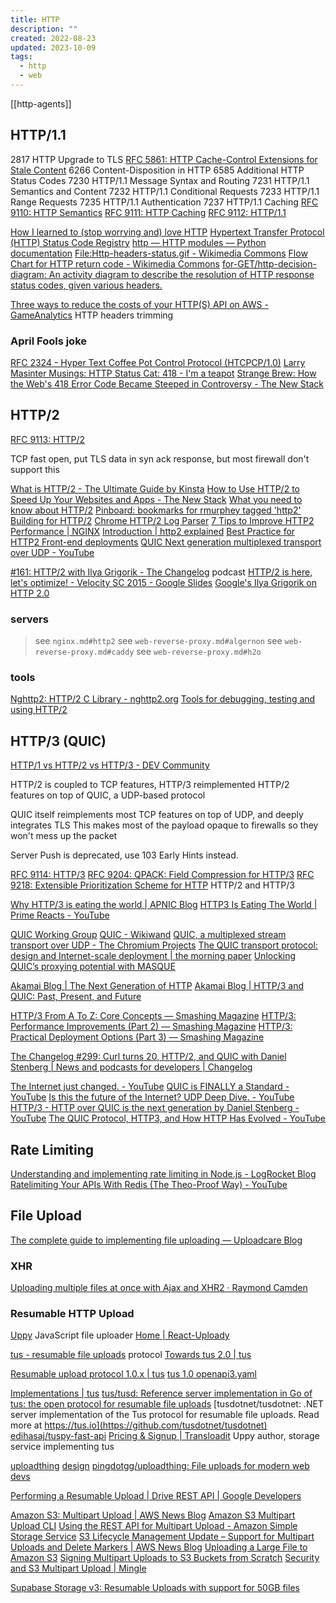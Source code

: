 ```yaml
---
title: HTTP
description: ""
created: 2022-08-23
updated: 2023-10-09
tags:
  - http
  - web
---
```


[[http-agents]]

## HTTP/1.1

2817 HTTP Upgrade to TLS
[RFC 5861: HTTP Cache-Control Extensions for Stale Content](https://www.rfc-editor.org/rfc/rfc5861)
6266 Content-Disposition in HTTP
6585 Additional HTTP Status Codes
7230 HTTP/1.1 Message Syntax and Routing
7231 HTTP/1.1 Semantics and Content
7232 HTTP/1.1 Conditional Requests
7233 HTTP/1.1 Range Requests
7235 HTTP/1.1 Authentication
7237 HTTP/1.1 Caching
[RFC 9110: HTTP Semantics](https://www.rfc-editor.org/rfc/rfc9110)
[RFC 9111: HTTP Caching](https://www.rfc-editor.org/rfc/rfc9111)
[RFC 9112: HTTP/1.1](https://www.rfc-editor.org/rfc/rfc9112)

[How I learned to (stop worrying and) love HTTP](https://codewords.recurse.com/issues/two/how-i-learned-to-stop-worrying-and-love-http)
[Hypertext Transfer Protocol (HTTP) Status Code Registry](https://www.iana.org/assignments/http-status-codes/http-status-codes.xhtml)
[http — HTTP modules — Python documentation](https://docs.python.org/3/library/http.html)
[File:Http-headers-status.gif - Wikimedia Commons](https://commons.wikimedia.org/wiki/File%3aHttp-headers-status.gif)
[Flow Chart for HTTP return code - Wikimedia Commons](https://commons.wikimedia.org/wiki/File%3aHttp-headers-status.gif)
[for-GET/http-decision-diagram: An activity diagram to describe the resolution of HTTP response status codes, given various headers.](https://github.com/for-GET/http-decision-diagram)

[Three ways to reduce the costs of your HTTP(S) API on AWS - GameAnalytics](https://gameanalytics.com/blog/reduce-costs-https-api-aws.html/amp) HTTP headers trimming

### April Fools joke

[RFC 2324 - Hyper Text Coffee Pot Control Protocol (HTCPCP/1.0)](https://tools.ietf.org/html/rfc2324)
[Larry Masinter Musings: HTTP Status Cat: 418 - I'm a teapot](http://masinter.blogspot.hk/2011/12/http-status-cat-418-i-teapot.html)
[Strange Brew: How the Web's 418 Error Code Became Steeped in Controversy - The New Stack](https://thenewstack.io/tempest-teapot-error-compleat-history-418-return-code/)

## HTTP/2

[RFC 9113: HTTP/2](https://www.rfc-editor.org/rfc/rfc9113)

TCP fast open, put TLS data in syn ack response, but most firewall don't support this

[What is HTTP/2 - The Ultimate Guide by Kinsta](https://kinsta.com/learn/what-is-http2/)
[How to Use HTTP/2 to Speed Up Your Websites and Apps - The New Stack](http://thenewstack.io/take-advantage-http2-speed-web-sites-apps/)
[What you need to know about HTTP/2](https://fly.io/articles/http2-for-devs/)
[Pinboard: bookmarks for rmurphey tagged 'http2'](https://pinboard.in/u:rmurphey/t:http2/)
[Building for HTTP/2](http://rmurphey.com/blog/2015/11/25/building-for-http2)
[Chrome HTTP/2 Log Parser](http://rmurphey.com/blog/2015/11/28/chrome-http2-log-parser)
[7 Tips to Improve HTTP2 Performance | NGINX](https://www.nginx.com/blog/7-tips-for-faster-http2-performance/)
[Introduction | http2 explained](https://bagder.gitbooks.io/http2-explained/content/)
[Best Practice for HTTP2 Front-end deployments](http://blog.cloud66.com/best-practice-for-http2-front-end-deployments/)
[QUIC Next generation multiplexed transport over UDP - YouTube](https://www.youtube.com/watch?v=cSNT88_gedw)

[#161: HTTP/2 with Ilya Grigorik - The Changelog](https://changelog.com/161/) podcast
[HTTP/2 is here, let's optimize! - Velocity SC 2015 - Google Slides](https://docs.google.com/presentation/d/1r7QXGYOLCh4fcUq0jDdDwKJWNqWK1o4xMtYpKZCJYjM/present?slide=id.p19)
[Google's Ilya Grigorik on HTTP 2.0](http://www.slideshare.net/heavybit/heavybit-presents-ilya-grigorik-on)

### servers

> see `nginx.md#http2`
> see `web-reverse-proxy.md#algernon`
> see `web-reverse-proxy.md#caddy`
> see `web-reverse-proxy.md#h2o`

### tools

[Nghttp2: HTTP/2 C Library - nghttp2.org](https://nghttp2.org/)
[Tools for debugging, testing and using HTTP/2](https://blog.cloudflare.com/tools-for-debugging-testing-and-using-http-2/)

## HTTP/3 (QUIC)

[HTTP/1 vs HTTP/2 vs HTTP/3 - DEV Community](https://dev.to/accreditly/http1-vs-http2-vs-http3-2k1c)

HTTP/2 is coupled to TCP features, HTTP/3 reimplemented HTTP/2 features on top of QUIC, a UDP-based protocol

QUIC itself reimplements most TCP features on top of UDP, and deeply integrates TLS
This makes most of the payload opaque to firewalls so they won't mess up the packet

Server Push is deprecated, use 103 Early Hints instead.

[RFC 9114: HTTP/3](https://www.rfc-editor.org/rfc/rfc9114)
[RFC 9204: QPACK: Field Compression for HTTP/3](https://www.rfc-editor.org/rfc/rfc9204)
[RFC 9218: Extensible Prioritization Scheme for HTTP](https://www.rfc-editor.org/rfc/rfc9218) HTTP/2 and HTTP/3

[Why HTTP/3 is eating the world | APNIC Blog](https://blog.apnic.net/2023/09/25/why-http-3-is-eating-the-world/)
[HTTP3 Is Eating The World | Prime Reacts - YouTube](https://www.youtube.com/watch?v=-jlYeQ3hOhY)

[QUIC Working Group](https://quicwg.org/)
[QUIC - Wikiwand](https://www.wikiwand.com/en/QUIC)
[QUIC, a multiplexed stream transport over UDP - The Chromium Projects](https://www.chromium.org/quic)
[The QUIC transport protocol: design and Internet-scale deployment | the morning paper](https://blog.acolyer.org/2017/10/26/the-quic-transport-protocol-design-and-internet-scale-deployment/)
[Unlocking QUIC’s proxying potential with MASQUE](https://blog.cloudflare.com/unlocking-quic-proxying-potential/)

[Akamai Blog | The Next Generation of HTTP](https://www.akamai.com/blog/news/the-next-generation-of-http)
[Akamai Blog | HTTP/3 and QUIC: Past, Present, and Future](https://www.akamai.com/blog/performance/http3-and-quic-past-present-and-future)

[HTTP/3 From A To Z: Core Concepts — Smashing Magazine](https://www.smashingmagazine.com/2021/08/http3-core-concepts-part1/)
[HTTP/3: Performance Improvements (Part 2) — Smashing Magazine](https://www.smashingmagazine.com/2021/08/http3-performance-improvements-part2/)
[HTTP/3: Practical Deployment Options (Part 3) — Smashing Magazine](https://www.smashingmagazine.com/2021/09/http3-practical-deployment-options-part3/)

[The Changelog #299: Curl turns 20, HTTP/2, and QUIC with Daniel Stenberg | News and podcasts for developers | Changelog](https://changelog.com/podcast/299)

[The Internet just changed. - YouTube](https://www.youtube.com/watch?v=cdb7M37o9sU)
[QUIC is FINALLY a Standard - YouTube](https://www.youtube.com/watch?v=vfShdjlyRGg)
[Is this the future of the Internet? UDP Deep Dive. - YouTube](https://www.youtube.com/watch?v=kVSCFBuh9xs)
[HTTP/3 - HTTP over QUIC is the next generation by Daniel Stenberg - YouTube](https://www.youtube.com/watch?v=idViw4anA6E)
[The QUIC Protocol, HTTP3, and How HTTP Has Evolved - YouTube](https://www.youtube.com/watch?v=VONSx_ftkz8)

## Rate Limiting

[Understanding and implementing rate limiting in Node.js - LogRocket Blog](https://blog.logrocket.com/rate-limiting-node-js/)
[Ratelimiting Your APIs With Redis (The Theo-Proof Way) - YouTube](https://www.youtube.com/watch?v=yfGCmSjGIxk)

## File Upload

[The complete guide to implementing file uploading — Uploadcare Blog](https://uploadcare.com/blog/the-file-uploading-guide/)

### XHR

[Uploading multiple files at once with Ajax and XHR2 · Raymond Camden](https://www.raymondcamden.com/2016/05/05/uploading-multiple-files-at-once-with-ajax-and-xhr2/)

### Resumable HTTP Upload

[Uppy](https://uppy.io/) JavaScript file uploader
[Home | React-Uploady](https://react-uploady.org/)

[tus - resumable file uploads](https://tus.io/) protocol
[Towards tus 2.0 | tus](https://tus.io/blog/2022/02/24/tus-v2.html)

[Resumable upload protocol 1.0.x | tus](https://tus.io/protocols/resumable-upload.html)
[tus 1.0 openapi3.yaml](https://raw.githubusercontent.com/tus/tus-resumable-upload-protocol/main/OpenAPI/openapi3.yaml)

[Implementations | tus](https://tus.io/implementations.html)
[tus/tusd: Reference server implementation in Go of tus: the open protocol for resumable file uploads](https://github.com/tus/tusd)
[tusdotnet/tusdotnet: .NET server implementation of the Tus protocol for resumable file uploads. Read more at https://tus.io](https://github.com/tusdotnet/tusdotnet)
[edihasaj/tuspy-fast-api](https://github.com/edihasaj/tuspy-fast-api)
[Pricing & Signup | Transloadit](https://transloadit.com/pricing/) Uppy author, storage service implementing tus

[uploadthing](https://uploadthing.com/) [design](https://raw.githubusercontent.com/pingdotgg/uploadthing/main/assets/Diagram.png)
[pingdotgg/uploadthing: File uploads for modern web devs](https://github.com/pingdotgg/uploadthing)

[Performing a Resumable Upload | Drive REST API | Google Developers](https://developers.google.com/drive/api/v3/resumable-upload)

[Amazon S3: Multipart Upload | AWS News Blog](https://aws.amazon.com/blogs/aws/amazon-s3-multipart-upload/)
[Amazon S3 Multipart Upload CLI](https://aws.amazon.com/premiumsupport/knowledge-center/s3-multipart-upload-cli/)
[Using the REST API for Multipart Upload - Amazon Simple Storage Service](https://docs.aws.amazon.com/AmazonS3/latest/dev/UsingRESTAPImpUpload.html)
[S3 Lifecycle Management Update – Support for Multipart Uploads and Delete Markers | AWS News Blog](https://aws.amazon.com/blogs/aws/s3-lifecycle-management-update-support-for-multipart-uploads-and-delete-markers/)
[Uploading a Large File to Amazon S3](https://www.jtouzi.net/uploading-a-large-file-to-amazon-web-services-s3/)
[Signing Multipart Uploads to S3 Buckets from Scratch](https://medium.com/workday-engineering/signing-multipart-uploads-to-s3-buckets-from-scratch-9df181885b2)
[Security and S3 Multipart Upload | Mingle](https://www.thoughtworks.com/mingle/infrastructure/2015/06/15/security-and-s3-multipart-upload.html)

[Supabase Storage v3: Resumable Uploads with support for 50GB files](https://supabase.com/blog/storage-v3-resumable-uploads)
